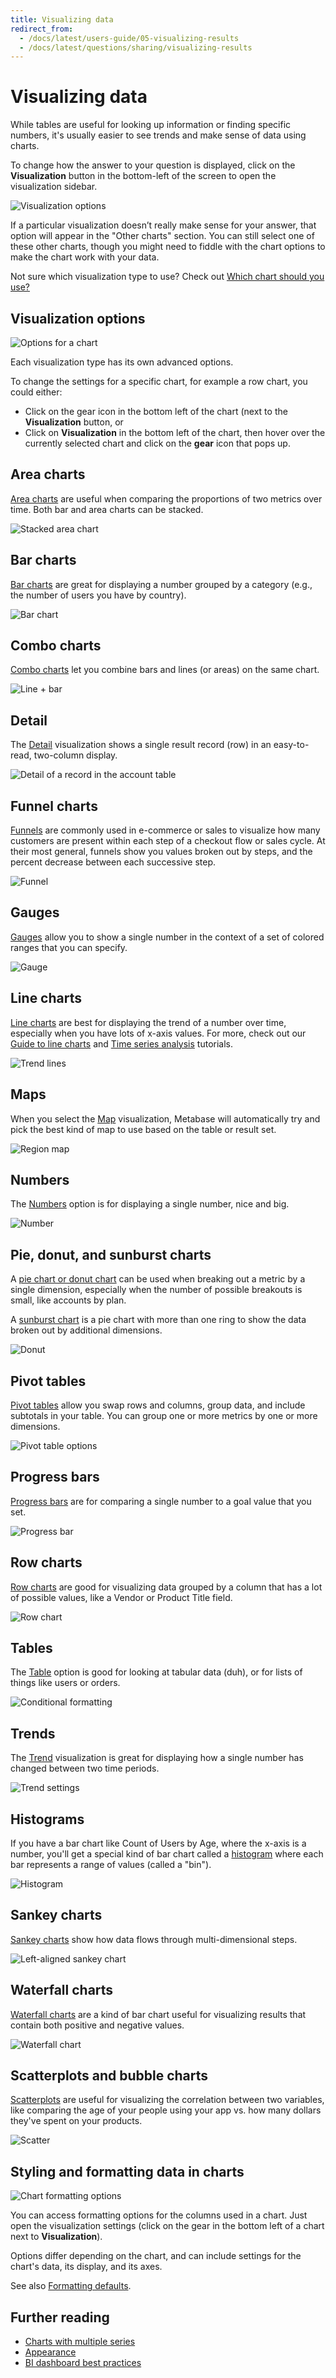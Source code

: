 ```yaml
---
title: Visualizing data
redirect_from:
  - /docs/latest/users-guide/05-visualizing-results
  - /docs/latest/questions/sharing/visualizing-results
---
```


# Visualizing data

While tables are useful for looking up information or finding specific numbers, it's usually easier to see trends and make sense of data using charts.

To change how the answer to your question is displayed, click on the **Visualization** button in the bottom-left of the screen to open the visualization sidebar.

![Visualization options](../images/VisualizeChoices.png)

If a particular visualization doesn’t really make sense for your answer, that option will appear in the "Other charts" section. You can still select one of these other charts, though you might need to fiddle with the chart options to make the chart work with your data.

Not sure which visualization type to use? Check out [Which chart should you use?](https://www.metabase.com/learn/metabase-basics/querying-and-dashboards/visualization/chart-guide)

## Visualization options

![Options for a chart](../images/viz-options.png)

Each visualization type has its own advanced options.

To change the settings for a specific chart, for example a row chart, you could either:

- Click on the gear icon in the bottom left of the chart (next to the **Visualization** button, or
- Click on **Visualization** in the bottom left of the chart, then hover over the currently selected chart and click on the **gear** icon that pops up.

## Area charts

[Area charts](./visualizations/line-bar-and-area-charts.md) are useful when comparing the proportions of two metrics over time. Both bar and area charts can be stacked.

![Stacked area chart](../images/area.png)

## Bar charts

[Bar charts](./visualizations/line-bar-and-area-charts.md) are great for displaying a number grouped by a category (e.g., the number of users you have by country).

![Bar chart](../images/bar.png)

## Combo charts

[Combo charts](./visualizations/combo-chart.md) let you combine bars and lines (or areas) on the same chart.

![Line + bar](../images/combo-chart.png)

## Detail

The [Detail](./visualizations/detail.md) visualization shows a single result record (row) in an easy-to-read, two-column display.

![Detail of a record in the account table](../images/detail.png)

## Funnel charts

[Funnels](./visualizations/funnel.md) are commonly used in e-commerce or sales to visualize how many customers are present within each step of a checkout flow or sales cycle. At their most general, funnels show you values broken out by steps, and the percent decrease between each successive step.

![Funnel](../images/funnel.png)

## Gauges

[Gauges](./visualizations/gauge.md) allow you to show a single number in the context of a set of colored ranges that you can specify.

![Gauge](../images/gauge.png)

## Line charts

[Line charts](./visualizations/line-bar-and-area-charts.md) are best for displaying the trend of a number over time, especially when you have lots of x-axis values. For more, check out our [Guide to line charts](https://www.metabase.com/learn/metabase-basics/querying-and-dashboards/visualization/line-charts) and [Time series analysis](https://www.metabase.com/learn/metabase-basics/querying-and-dashboards/time-series) tutorials.

![Trend lines](../images/trend-lines.png)

## Maps

When you select the [Map](./visualizations/map.md) visualization, Metabase will automatically try and pick the best kind of map to use based on the table or result set.

![Region map](../images/map.png)

## Numbers

The [Numbers](./visualizations/numbers.md) option is for displaying a single number, nice and big.

![Number](../images/number.png)

## Pie, donut, and sunburst charts

A [pie chart or donut chart](./visualizations/pie-or-donut-chart.md) can be used when breaking out a metric by a single dimension, especially when the number of possible breakouts is small, like accounts by plan.

A [sunburst chart](./visualizations/pie-or-donut-chart.md) is a pie chart with more than one ring to show the data broken out by additional dimensions.

![Donut](../images/pie-sunburst-demo.png)

## Pivot tables

[Pivot tables](./visualizations/pivot-table.md) allow you swap rows and columns, group data, and include subtotals in your table. You can group one or more metrics by one or more dimensions.

![Pivot table options](../images/pivot-table-options.png)

## Progress bars

[Progress bars](./visualizations/progress-bar.md) are for comparing a single number to a goal value that you set.

![Progress bar](../images/progress.png)

## Row charts

[Row charts](./visualizations/line-bar-and-area-charts.md) are good for visualizing data grouped by a column that has a lot of possible values, like a Vendor or Product Title field.

![Row chart](../images/row.png)

## Tables

The [Table](./visualizations/table.md) option is good for looking at tabular data (duh), or for lists of things like users or orders.

![Conditional formatting](../images/conditional-formatting.png)

## Trends

The [Trend](./visualizations/trend.md) visualization is great for displaying how a single number has changed between two time periods.

![Trend settings](../images/trend-settings.png)

## Histograms

If you have a bar chart like Count of Users by Age, where the x-axis is a number, you'll get a special kind of bar chart called a [histogram](./visualizations/line-bar-and-area-charts.md) where each bar represents a range of values (called a "bin").

![Histogram](../images/histogram.png)

## Sankey charts

[Sankey charts](./visualizations/sankey.md) show how data flows through multi-dimensional steps.

![Left-aligned sankey chart](../images/sankey-left-aligned.png)

## Waterfall charts

[Waterfall charts](./visualizations/waterfall-chart.md) are a kind of bar chart useful for visualizing results that contain both positive and negative values.

![Waterfall chart](../images/waterfall-chart.png)

## Scatterplots and bubble charts

[Scatterplots](./visualizations/scatterplot-or-bubble-chart.md) are useful for visualizing the correlation between two variables, like comparing the age of your people using your app vs. how many dollars they've spent on your products.

![Scatter](../images/scatter.png)

## Styling and formatting data in charts

![Chart formatting options](../images/chart-formatting-options.png)

You can access formatting options for the columns used in a chart. Just open the visualization settings (click on the gear in the bottom left of a chart next to **Visualization**).

Options differ depending on the chart, and can include settings for the chart's data, its display, and its axes.

See also [Formatting defaults](../../data-modeling/formatting.md).

## Further reading

- [Charts with multiple series](../../dashboards/multiple-series.md)
- [Appearance](../../configuring-metabase/appearance.md)
- [BI dashboard best practices](https://www.metabase.com/learn/metabase-basics/querying-and-dashboards/dashboards/bi-dashboard-best-practices.html)

